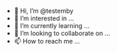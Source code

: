 - 👋 Hi, I’m @testemby
- 👀 I’m interested in ...
- 🌱 I’m currently learning ...
- 💞️ I’m looking to collaborate on ...
- 📫 How to reach me ...

<!---
testemby/testemby is a ✨ special ✨ repository because its `README.md` (this file) appears on your GitHub profile.
You can click the Preview link to take a look at your changes.
--->
